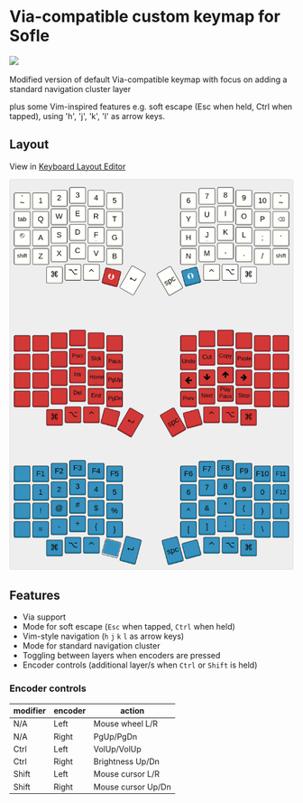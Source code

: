 # Via-compatible custom keymap for Sofle

![](https://res.cloudinary.com/j4ckofalltrades/image/upload/c_limit,w_830/v1631712479/keebs/sofle/sofle_t9qeaa.jpg)

Modified version of default Via-compatible keymap with focus on adding a standard navigation cluster layer

plus some Vim-inspired features e.g. soft escape (Esc when held, Ctrl when tapped), using 'h', 'j', 'k', 'l' as arrow keys.

## Layout

View in [Keyboard Layout Editor](http://www.keyboard-layout-editor.com/#/gists/a1f6519e723ad81ca151741b53a28b80)

![SofleKeyboard custom keymap](https://raw.githubusercontent.com/j4ckofalltrades/keebs/master/sofle/assets/soflekeyboard.png)

## Features

- Via support
- Mode for soft escape (`Esc` when tapped, `Ctrl` when held) 
- Vim-style navigation (`h` `j` `k` `l` as arrow keys)
- Mode for standard navigation cluster
- Toggling between layers when encoders are pressed
- Encoder controls (additional layer/s when `Ctrl` or `Shift` is held)

### Encoder controls

| modifier | encoder | action             |
| -------- | ------- | ------------------ |
| N/A      | Left    | Mouse wheel L/R    |
| N/A      | Right   | PgUp/PgDn          |
| Ctrl     | Left    | VolUp/VolUp        |
| Ctrl     | Right   | Brightness Up/Dn   |
| Shift    | Left    | Mouse cursor L/R   |
| Shift    | Right   | Mouse cursor Up/Dn |
